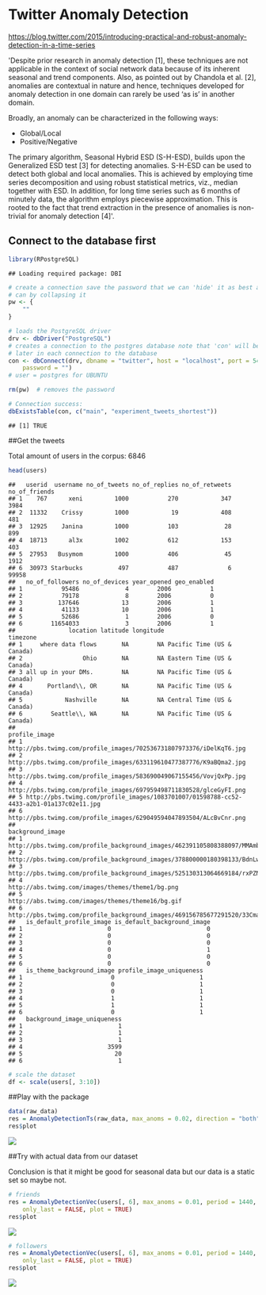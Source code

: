 # Twitter Anomaly Detection







https://blog.twitter.com/2015/introducing-practical-and-robust-anomaly-detection-in-a-time-series

'Despite prior research in anomaly detection [1], these techniques are not applicable in the context of social network data because of its inherent seasonal and trend components. Also, as pointed out by Chandola et al. [2], anomalies are contextual in nature and hence, techniques developed for anomaly detection in one domain can rarely be used ‘as is’ in another domain.

Broadly, an anomaly can be characterized in the following ways:
- Global/Local
- Positive/Negative

The primary algorithm, Seasonal Hybrid ESD (S-H-ESD), builds upon the Generalized ESD test [3] for detecting anomalies. S-H-ESD can be used to detect both global and local anomalies. This is achieved by employing time series decomposition and using robust statistical metrics, viz., median together with ESD. In addition, for long time series such as 6 months of minutely data, the algorithm employs piecewise approximation. This is rooted to the fact that trend extraction in the presence of anomalies is non-trivial for anomaly detection [4]'.

## Connect to the database first



```r
library(RPostgreSQL)
```

```
## Loading required package: DBI
```

```r
# create a connection save the password that we can 'hide' it as best as we
# can by collapsing it
pw <- {
    ""
}

# loads the PostgreSQL driver
drv <- dbDriver("PostgreSQL")
# creates a connection to the postgres database note that 'con' will be used
# later in each connection to the database
con <- dbConnect(drv, dbname = "twitter", host = "localhost", port = 5432, user = "postgres", 
    password = "")
# user = postgres for UBUNTU

rm(pw)  # removes the password

# Connection success:
dbExistsTable(con, c("main", "experiment_tweets_shortest"))
```

```
## [1] TRUE
```

##Get the tweets


Total amount of users in the corpus: 6846


```r
head(users)
```

```
##   userid  username no_of_tweets no_of_replies no_of_retweets no_of_friends
## 1    767      xeni         1000           270            347          3984
## 2  11332    Crissy         1000            19            408           481
## 3  12925    Janina         1000           103             28           899
## 4  18713      al3x         1002           612            153           403
## 5  27953   Busymom         1000           406             45          1912
## 6  30973 Starbucks          497           487              6         99958
##   no_of_followers no_of_devices year_opened geo_enabled
## 1           95486             4        2006           1
## 2           79178             8        2006           0
## 3          137646            13        2006           1
## 4           41133            10        2006           1
## 5           52686             1        2006           0
## 6        11654033             3        2006           1
##               location latitude longitude                   timezone
## 1     where data flows       NA        NA Pacific Time (US & Canada)
## 2                 Ohio       NA        NA Eastern Time (US & Canada)
## 3 all up in your DMs.        NA        NA Pacific Time (US & Canada)
## 4       Portland\\, OR       NA        NA Pacific Time (US & Canada)
## 5            Nashville       NA        NA Central Time (US & Canada)
## 6        Seattle\\, WA       NA        NA Pacific Time (US & Canada)
##                                                                             profile_image
## 1                     http://pbs.twimg.com/profile_images/702536731807973376/iDelKqT6.jpg
## 2                     http://pbs.twimg.com/profile_images/633119610477387776/K9aBQma2.jpg
## 3                     http://pbs.twimg.com/profile_images/583690049067155456/VovjQxPp.jpg
## 4                     http://pbs.twimg.com/profile_images/697959498711830528/glceGyFI.png
## 5 http://pbs.twimg.com/profile_images/1083701007/01598788-cc52-4433-a2b1-01a137c02e11.jpg
## 6                     http://pbs.twimg.com/profile_images/629049594047893504/ALcBvCnr.png
##                                                                  background_image
## 1 http://pbs.twimg.com/profile_background_images/462391105808388097/MMAmbCWF.jpeg
## 2 http://pbs.twimg.com/profile_background_images/378800000180398133/BdnLw2ye.jpeg
## 3 http://pbs.twimg.com/profile_background_images/525130313064669184/rxPZNvVF.jpeg
## 4                                http://abs.twimg.com/images/themes/theme1/bg.png
## 5                               http://abs.twimg.com/images/themes/theme16/bg.gif
## 6 http://pbs.twimg.com/profile_background_images/469156785677291520/33CmaU1r.jpeg
##   is_default_profile_image is_default_background_image
## 1                        0                           0
## 2                        0                           0
## 3                        0                           0
## 4                        0                           1
## 5                        0                           0
## 6                        0                           0
##   is_theme_background_image profile_image_uniqueness
## 1                         0                        1
## 2                         0                        1
## 3                         0                        1
## 4                         1                        1
## 5                         1                        1
## 6                         0                        1
##   background_image_uniqueness
## 1                           1
## 2                           1
## 3                           1
## 4                        3599
## 5                          20
## 6                           1
```

```r
# scale the dataset
df <- scale(users[, 3:10])
```

##Play with the package


```r
data(raw_data)
res = AnomalyDetectionTs(raw_data, max_anoms = 0.02, direction = "both", plot = TRUE)
res$plot
```

![](TwitterAnomalyDetection_files/figure-html/anom_3-1.png)<!-- -->

##Try with actual data from our dataset

Conclusion is that it might be good for seasonal data but our data is a static set so maybe not.


```r
# friends
res = AnomalyDetectionVec(users[, 6], max_anoms = 0.01, period = 1440, direction = "both", 
    only_last = FALSE, plot = TRUE)
res$plot
```

![](TwitterAnomalyDetection_files/figure-html/anom_4-1.png)<!-- -->

```r
# followers
res = AnomalyDetectionVec(users[, 6], max_anoms = 0.01, period = 1440, direction = "both", 
    only_last = FALSE, plot = TRUE)
res$plot
```

![](TwitterAnomalyDetection_files/figure-html/anom_4-2.png)<!-- -->


